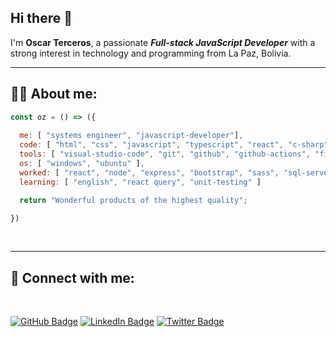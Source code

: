 ## Hi there 👋

I'm **Oscar Terceros**, a passionate ***Full-stack JavaScript Developer*** with a strong interest in technology and programming from La Paz, Bolivia.

---

## 👨‍💻 About me:

``` javascript
const oz = () => ({
  
  me: [ "systems engineer", "javascript-developer"],
  code: [ "html", "css", "javascript", "typescript", "react", "c-sharp", "sql" ],
  tools: [ "visual-studio-code", "git", "github", "github-actions", "figma",  "photoshop" ],
  os: [ "windows", "ubuntu" ],
  worked: [ "react", "node", "express", "bootstrap", "sass", "sql-server", "mysql", "postgresql" ],
  learning: [ "english", "react query", "unit-testing" ]

  return "Wonderful products of the highest quality";

})
```
</br>

---

## 📧 Connect with me:
</br>

[![GitHub Badge](https://img.shields.io/badge/-OscarTerceros-gray?style=flat&labelColor=black&logo=github&logoColor=white&link=https://github.com/OscarTerceros)](https://github.com/OscarTerceros)
[![LinkedIn Badge](https://img.shields.io/badge/-OscarTerceros-gray?style=flat&labelColor=0077B5&logo=linkedin&logoColor=white&link=https://linkedin.com/in/oscar-terceros-b04074136)](https://linkedin.com/in/oscar-terceros-b04074136)
[![Twitter Badge](https://img.shields.io/badge/-@ozterce-gray?style=flat&labelColor=1DA1F2&logo=twitter&logoColor=white&link=https://twitter.com/ozterce)](https://twitter.com/ozterce)